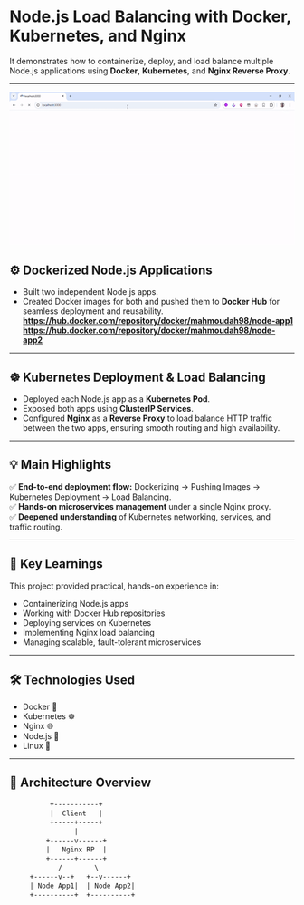 # Node.js Load Balancing with Docker, Kubernetes, and Nginx

It demonstrates how to containerize, deploy, and load balance multiple Node.js applications using **Docker**, **Kubernetes**, and **Nginx Reverse Proxy**.

---

![Demo](media/demo.gif)



## ⚙️ Dockerized Node.js Applications

- Built two independent Node.js apps.
- Created Docker images for both and pushed them to **Docker Hub** for seamless deployment and reusability.
**https://hub.docker.com/repository/docker/mahmoudah98/node-app1**
**https://hub.docker.com/repository/docker/mahmoudah98/node-app2**

---

## ☸️ Kubernetes Deployment & Load Balancing

- Deployed each Node.js app as a **Kubernetes Pod**.
- Exposed both apps using **ClusterIP Services**.
- Configured **Nginx** as a **Reverse Proxy** to load balance HTTP traffic between the two apps, ensuring smooth routing and high availability.

---

## 💡 Main Highlights

✅ **End-to-end deployment flow:** Dockerizing → Pushing Images → Kubernetes Deployment → Load Balancing.  
✅ **Hands-on microservices management** under a single Nginx proxy.  
✅ **Deepened understanding** of Kubernetes networking, services, and traffic routing.

---

## 🧠 Key Learnings

This project provided practical, hands-on experience in:
- Containerizing Node.js apps
- Working with Docker Hub repositories
- Deploying services on Kubernetes
- Implementing Nginx load balancing
- Managing scalable, fault-tolerant microservices

---

## 🛠️ Technologies Used

- Docker 🐳  
- Kubernetes ☸️  
- Nginx 🌐  
- Node.js 💚  
- Linux 🧩  

---

## 📸 Architecture Overview

```plaintext
          +-----------+
          |  Client   |
          +-----+-----+
                |
         +------v------+
         |   Nginx RP  |
         +------+------+ 
            /        \
     +------v--+   +--v------+
     | Node App1|  | Node App2|
     +----------+  +----------+

